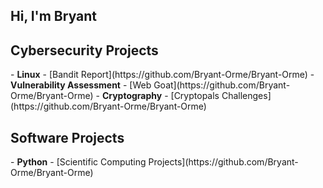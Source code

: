 ## Hi, I'm Bryant

<h2>Cybersecurity Projects</h2>
- <b>Linux</b>
- [Bandit Report](https://github.com/Bryant-Orme/Bryant-Orme)
- <b>Vulnerability Assessment</b>
- [Web Goat](https://github.com/Bryant-Orme/Bryant-Orme)
- <b>Cryptography</b>
- [Cryptopals Challenges](https://github.com/Bryant-Orme/Bryant-Orme)

<h2>Software Projects</h2>
- <b>Python</b>
- [Scientific Computing Projects](https://github.com/Bryant-Orme/Bryant-Orme)
